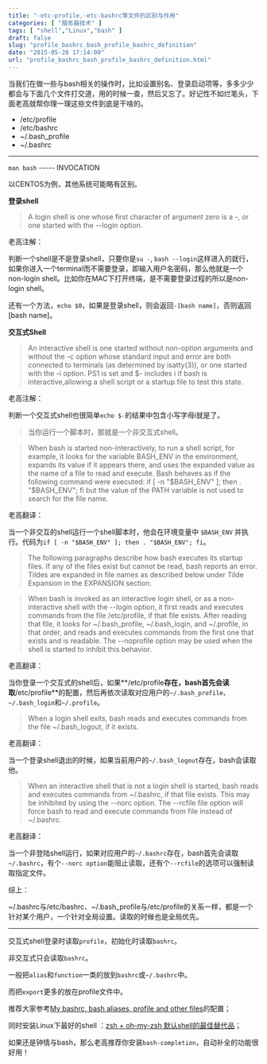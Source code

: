 ```yaml
---
title: "-etc-profile,-etc-bashrc等文件的区别与作用"
categories: [ "服务器技术" ]
tags: [ "shell","Linux","bash" ]
draft: false
slug: "profile_bashrc_bash_profile_bashrc_definition"
date: "2015-05-28 17:14:00"
url: "profile_bashrc_bash_profile_bashrc_definition.html"
---
```


当我们在做一些与bash相关的操作时，比如设置别名、登录启动项等，多多少少都会与下面几个文件打交道，用的时候一查，然后又忘了。好记性不如烂笔头，下面老高就帮你理一理这些文件到底是干啥的。

- /etc/profile
- /etc/bashrc
- ~/.bash_profile
- ~/.bashrc 


<!--more-->


----------

`man bash`   ----- INVOCATION

以CENTOS为例，其他系统可能略有区别。

**登录shell**

> A login shell is one whose first character of argument zero is a -, or one started with the --login option.

老高注解：

判断一个shell是不是登录shell，只要你是`su -`, `bash --login`这样进入的就行，如果你进入一个terminal而不需要登录，即输入用户名密码，那么他就是一个 non-login shell。比如你在MAC下打开终端，是不需要登录过程的所以是non-login shell。

还有一个方法，`echo $0`，如果是登录shell，则会返回`-[bash name]`，否则返回[bash name]。

**交互式Shell**

> An interactive shell is one started without non-option arguments and without the -c option whose standard input and error are both connected to terminals (as determined by isatty(3)), or one started with the -i option.  PS1 is set and $- includes i if bash is interactive,allowing a shell script or a startup file to test this state.

老高注解：

判断一个交互式shell也很简单`echo $-`的结果中包含小写字母i就是了。

> 当你运行一个脚本时，那就是一个非交互式shell。

> When bash is started non-interactively, to run a shell script, for example, it looks for the variable  BASH_ENV  in  the environment, expands its value if it appears there, and uses the expanded value as the name of a file to read and execute.  Bash behaves as if the  following command were executed:
    if [ -n "$BASH_ENV" ]; then . "$BASH_ENV"; fi
but the value of the PATH variable is not used to search for the file name.

老高翻译：

当一个非交互的shell运行一个shell脚本时，他会在环境变量中 `$BASH_ENV` 并执行。代码为`if [ -n "$BASH_ENV" ]; then . "$BASH_ENV"; fi`。

> The  following  paragraphs  describe  how  bash executes its startup files.  If any of the files exist but cannot be read, bash reports an error.  Tildes are expanded in file names as described below under Tilde Expansion in the EXPANSION section.

> When bash is invoked as an interactive login shell, or as a non-interactive shell with the --login option, it  first  reads  and  executes commands  from  the  file  /etc/profile,  if  that file exists.  After reading that file, it looks for ~/.bash_profile, ~/.bash_login, and ~/.profile, in that order, and reads and executes commands from the first one that exists and is readable.  The --noprofile option may be used when the shell is started to inhibit this behavior.

老高翻译：

当你登录一个交互式的shell后，如果**/etc/profile**存在，bash首先会读取**/etc/profile**的配置，然后再依次读取对应用户的`~/.bash_profile`、`~/.bash_login`和`~/.profile`。

> When a login shell exits, bash reads and executes commands from the file ~/.bash_logout, if it exists.

老高翻译：

当一个登录shell退出的时候，如果当前用户的`~/.bash_logout`存在，bash会读取他。

> When  an  interactive  shell  that  is not a login shell is started, bash reads and executes commands from ~/.bashrc, if that file exists. This may be inhibited by using the --norc option.  The --rcfile file option will force bash to read and execute commands from file instead of ~/.bashrc.

老高翻译：

当一个非登陆shell运行，如果对应用户的`~/.bashrc`存在，bash首先会读取`~/.bashrc`，有个`--norc option`能阻止读取，还有个`--rcfile`的选项可以强制读取指定文件。


综上：

~/.bashrc与/etc/bashrc、~/.bash_profile与/etc/profile的关系一样，都是一个针对某个用户，一个针对全局设置。读取的时候也是全局优先。


----------


交互式shell登录时读取`profile`，初始化时读取`bashrc`。

非交互式只会读取`bashrc`。

一般把`alias`和`function`一类的放到`bashrc`或`~/.bashrc`中。

而把`export`更多的放在profile文件中。

推荐大家参考[My bashrc, bash aliases, profile and other files][1]的配置；

同时安装Linux下最好的shell ：[zsh + oh-my-zsh 默认shell的最佳替代品][2]；

如果还是钟情与bash，那么老高推荐你安装`bash-completion`，自动补全的功能很好用！


  [1]: http://stefaanlippens.net/my_bashrc_aliases_profile_and_other_stuff
  [2]: https://blog.phpgao.com/oh-my-zsh.html